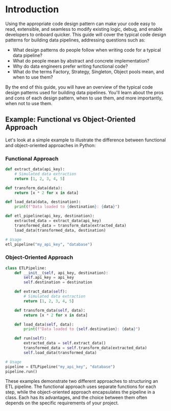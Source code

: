 # Introduction

Using the appropriate code design pattern can make your code easy to read, extensible, and seamless to modify existing logic, debug, and enable developers to onboard quicker. This guide will cover the typical code design patterns for building data pipelines, addressing questions such as:

- What design patterns do people follow when writing code for a typical data pipeline?
- What do people mean by abstract and concrete implementation?
- Why do data engineers prefer writing functional code?
- What do the terms Factory, Strategy, Singleton, Object pools mean, and when to use them?

By the end of this guide, you will have an overview of the typical code design patterns used for building data pipelines. You'll learn about the pros and cons of each design pattern, when to use them, and more importantly, when not to use them.

## Example: Functional vs Object-Oriented Approach

Let's look at a simple example to illustrate the difference between functional and object-oriented approaches in Python:

### Functional Approach

```python
def extract_data(api_key):
    # Simulated data extraction
    return [1, 2, 3, 4, 5]

def transform_data(data):
    return [x * 2 for x in data]

def load_data(data, destination):
    print(f"Data loaded to {destination}: {data}")

def etl_pipeline(api_key, destination):
    extracted_data = extract_data(api_key)
    transformed_data = transform_data(extracted_data)
    load_data(transformed_data, destination)

# Usage
etl_pipeline("my_api_key", "database")
```

### Object-Oriented Approach

```python
class ETLPipeline:
    def __init__(self, api_key, destination):
        self.api_key = api_key
        self.destination = destination

    def extract_data(self):
        # Simulated data extraction
        return [1, 2, 3, 4, 5]

    def transform_data(self, data):
        return [x * 2 for x in data]

    def load_data(self, data):
        print(f"Data loaded to {self.destination}: {data}")

    def run(self):
        extracted_data = self.extract_data()
        transformed_data = self.transform_data(extracted_data)
        self.load_data(transformed_data)

# Usage
pipeline = ETLPipeline("my_api_key", "database")
pipeline.run()
```

These examples demonstrate two different approaches to structuring an ETL pipeline. The functional approach uses separate functions for each step, while the object-oriented approach encapsulates the pipeline in a class. Each has its advantages, and the choice between them often depends on the specific requirements of your project.
